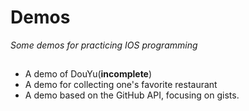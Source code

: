 # Demos
*Some demos for practicing IOS programming*

## 
* A demo of DouYu(**incomplete**)
* A demo for collecting one's favorite restaurant
* A demo based on the GitHub API, focusing on gists.

